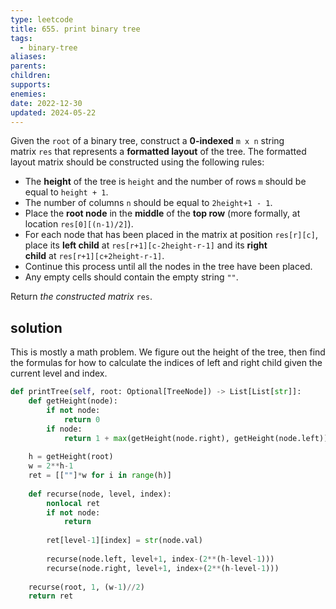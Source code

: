 ```yaml
---
type: leetcode
title: 655. print binary tree
tags:
  - binary-tree
aliases: 
parents: 
children: 
supports: 
enemies: 
date: 2022-12-30
updated: 2024-05-22
---
```


Given the `root` of a binary tree, construct a **0-indexed** `m x n` string matrix `res` that represents a **formatted layout** of the tree. The formatted layout matrix should be constructed using the following rules:

- The **height** of the tree is `height` and the number of rows `m` should be equal to `height + 1`.
- The number of columns `n` should be equal to `2height+1 - 1`.
- Place the **root node** in the **middle** of the **top row** (more formally, at location `res[0][(n-1)/2]`).
- For each node that has been placed in the matrix at position `res[r][c]`, place its **left child** at `res[r+1][c-2height-r-1]` and its **right child** at `res[r+1][c+2height-r-1]`.
- Continue this process until all the nodes in the tree have been placed.
- Any empty cells should contain the empty string `""`.

Return _the constructed matrix_ `res`.

## solution

This is mostly a math problem. We figure out the height of the tree, then find the formulas for how to calculate the indices of left and right child given the current level and index.

```python
def printTree(self, root: Optional[TreeNode]) -> List[List[str]]:
	def getHeight(node):
		if not node:
			return 0
		if node:
			return 1 + max(getHeight(node.right), getHeight(node.left))
	  
	h = getHeight(root)
	w = 2**h-1
	ret = [[""]*w for i in range(h)]
	  
	def recurse(node, level, index):
		nonlocal ret
		if not node:
			return
	  
		ret[level-1][index] = str(node.val)
	  
		recurse(node.left, level+1, index-(2**(h-level-1)))
		recurse(node.right, level+1, index+(2**(h-level-1)))
	  
	recurse(root, 1, (w-1)//2)
	return ret
```
